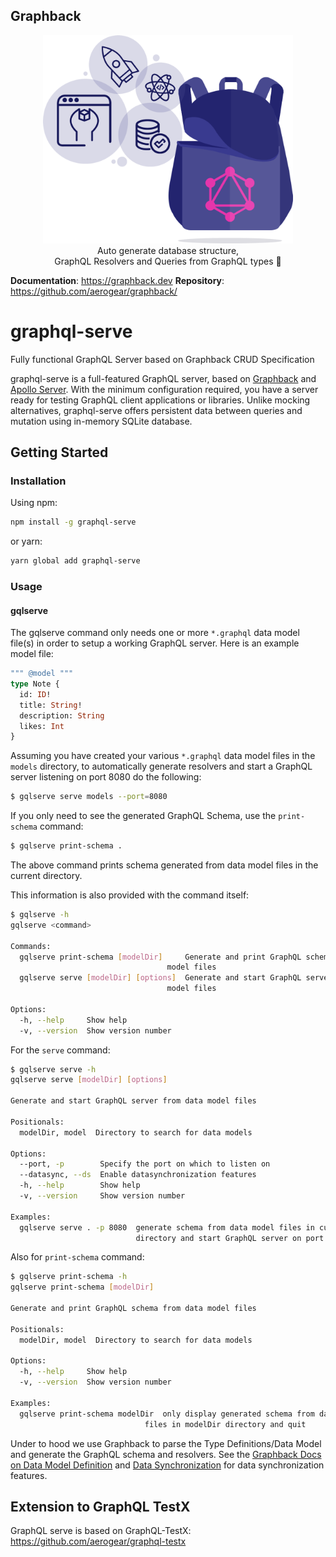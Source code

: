 ## Graphback

<p align="center">
  <img width="400" src="https://raw.githubusercontent.com/aerogear/graphback/master/website/static/img/logo.png">
  <br/>
  Auto generate database structure, <br/>
  GraphQL Resolvers and Queries from GraphQL types 🚀
</p>

**Documentation**: https://graphback.dev
**Repository**: https://github.com/aerogear/graphback/

# graphql-serve

Fully functional GraphQL Server based on Graphback CRUD Specification

graphql-serve is a full-featured GraphQL server, based on
[Graphback](https://graphback.dev/) and
[Apollo Server](https://www.apollographql.com/docs/apollo-server/). With the
minimum configuration required, you have a server ready for testing GraphQL
client applications or libraries. Unlike mocking alternatives, graphql-serve
offers persistent data between queries and mutation using in-memory SQLite
database.



## Getting Started

### Installation

Using npm:

```bash
npm install -g graphql-serve
```

or yarn:

```bash
yarn global add graphql-serve
```

### Usage


#### gqlserve

The gqlserve command only needs one or more `*.graphql` data model file(s) in order to setup a working GraphQL server. Here is an example model file:

```graphql
""" @model """
type Note {
  id: ID!
  title: String!
  description: String
  likes: Int
}
```


Assuming you have created your various `*.graphql` data model files in the `models` directory, to automatically generate resolvers and start a GraphQL server listening on port 8080 do the following:

```bash
$ gqlserve serve models --port=8080
```


If you only need to see the generated GraphQL Schema, use the `print-schema` command:

```bash
$ gqlserve print-schema .
```
The above command prints schema generated from data model files in the current directory.

This information is also provided with the command itself:
```bash
$ gqlserve -h
gqlserve <command>

Commands:
  gqlserve print-schema [modelDir]     Generate and print GraphQL schema from data
                                   model files
  gqlserve serve [modelDir] [options]  Generate and start GraphQL server from data
                                   model files

Options:
  -h, --help     Show help                                             [boolean]
  -v, --version  Show version number                                   [boolean]
```
For the `serve` command:
```bash
$ gqlserve serve -h
gqlserve serve [modelDir] [options]

Generate and start GraphQL server from data model files

Positionals:
  modelDir, model  Directory to search for data models                  [string]

Options:
  --port, -p        Specify the port on which to listen on              [number]
  --datasync, --ds  Enable datasynchronization features                [boolean]
  -h, --help        Show help                                          [boolean]
  -v, --version     Show version number                                [boolean]

Examples:
  gqlserve serve . -p 8080  generate schema from data model files in current
                            directory and start GraphQL server on port 8080
```

Also for `print-schema` command:
```bash
$ gqlserve print-schema -h
gqlserve print-schema [modelDir]

Generate and print GraphQL schema from data model files

Positionals:
  modelDir, model  Directory to search for data models                  [string]

Options:
  -h, --help     Show help                                             [boolean]
  -v, --version  Show version number                                   [boolean]

Examples:
  gqlserve print-schema modelDir  only display generated schema from data model
                              files in modelDir directory and quit
```

Under to hood we use Graphback to parse the Type Definitions/Data Model and
generate the GraphQL schema and resolvers. See the
[Graphback Docs on Data Model Definition](https://graphback.dev/docs/datamodel) and 
[Data Synchronization](https://graphback.dev/docs/next/datasync/datasync-intro) for data synchronization
features.


## Extension to GraphQL TestX

GraphQL serve is based on GraphQL-TestX:
https://github.com/aerogear/graphql-testx
